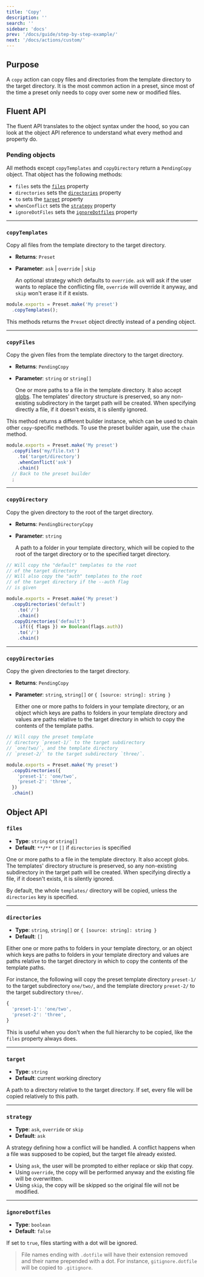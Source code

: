 ```yaml
---
title: 'Copy'
description: ''
search: ''
sidebar: 'docs'
prev: '/docs/guide/step-by-step-example/'
next: '/docs/actions/custom/'
---
```


## Purpose

A `copy` action can copy files and directories from the template directory to the target directory. It is the most common action in a preset, since most of the time a preset only needs to copy over some new or modified files.

## Fluent API

The fluent API translates to the object syntax under the hood, so you can look at the object API reference to understand what every method and property do.

### Pending objects

All methods except `copyTemplates` and `copyDirectory` return a `PendingCopy` object. That object has the following methods:

- `files` sets the [`files`](/docs/actions/copy#files) property
- `directories` sets the [`directories`](/docs/actions/copy#directories) property
- `to` sets the [`target`](/docs/actions/copy#to) property
- `whenConflict` sets the [`strategy`](/docs/actions/copy#strategy) property
- `ignoreDotFiles` sets the [`ignoreDotfiles`](/docs/actions/copy#ignoredotfiles) property

---

### `copyTemplates`

Copy all files from the template directory to the target directory.

- **Returns**: `Preset`
- **Parameter**: `ask` | `override` | `skip`

  An optional strategy which defaults to `override`. `ask` will ask if the user wants to replace the conflicting file, `override` will override it anyway, and `skip` won't erase it if it exists.

<!--prettier-ignore-->
```js
module.exports = Preset.make('My preset')
  .copyTemplates();
```

This methods returns the `Preset` object directly instead of a pending object.

---

### `copyFiles`

Copy the given files from the template directory to the target directory.

- **Returns**: `PendingCopy`
- **Parameter**: `string` or `string[]`

  One or more paths to a file in the template directory. It also accept [globs](https://github.com/mrmlnc/fast-glob#faq). The templates' directory structure is preserved, so any non-existing subdirectory in the target path will be created. When specifying directly a file, if it doesn't exists, it is silently ignored.

This method returns a different builder instance, which can be used to chain other `copy`-specific methods. To use the preset builder again, use the `chain` method.

<!--prettier-ignore-->
```js
module.exports = Preset.make('My preset')
  .copyFiles('my/file.txt')
    .to('target/directory')
    .whenConflict('ask')
    .chain()
  // Back to the preset builder
  ;
```

---

### `copyDirectory`

Copy the given directory to the root of the target directory.

- **Returns**: `PendingDirectoryCopy`
- **Parameter**: `string`

  A path to a folder in your template directory, which will be copied to the root of the target directory or to the specified target directory.

<!--prettier-ignore-->
```js
// Will copy the "default" templates to the root
// of the target directory
// Will also copy the "auth" templates to the root
// of the target directory if the --auth flag
// is given

module.exports = Preset.make('My preset')
  .copyDirectories('default')
    .to('/')
    .chain()
  .copyDirectories('default')
    .if(({ flags }) => Boolean(flags.auth))
    .to('/')
    .chain()
```

---

### `copyDirectories`

Copy the given directories to the target directory.

- **Returns**: `PendingCopy`
- **Parameter**: `string`, `string[]` or `{ [source: string]: string }`

  Either one or more paths to folders in your template directory, or an object which keys are paths to folders in your template directory and values are paths relative to the target directory in which to copy the contents of the template paths.

<!--prettier-ignore-->
```js
// Will copy the preset template
// directory `preset-1/` to the target subdirectory
// `one/two/`, and the template directory
// `preset-2/` to the target subdirectory `three/`.

module.exports = Preset.make('My preset')
  .copyDirectories({
    'preset-1': 'one/two',
    'preset-2': 'three',
  })
  .chain()
```

## Object API

### `files`

- **Type**: `string` or `string[]`
- **Default**: `**/**` or `[]` if `directories` is specified

One or more paths to a file in the template directory. It also accept globs. The templates' directory structure is preserved, so any non-existing subdirectory in the target path will be created. When specifying directly a file, if it doesn't exists, it is silently ignored.

By default, the whole `templates/` directory will be copied, unless the `directories` key is specified.

---

### `directories`

- **Type**: `string`, `string[]` or `{ [source: string]: string }`
- **Default**: `[]`

Either one or more paths to folders in your template directory, or an object which keys are paths to folders in your template directory and values are paths relative to the target directory in which to copy the contents of the template paths.

For instance, the following will copy the preset template directory `preset-1/` to the target subdirectory `one/two/`, and the template directory `preset-2/` to the target subdirectory `three/`.

```js
{
  'preset-1': 'one/two',
  'preset-2': 'three',
}
```

This is useful when you don't when the full hierarchy to be copied, like the `files` property always does.

---

### `target`

- **Type**: `string`
- **Default**: current working directory

A path to a directory relative to the target directory. If set, every file will be copied relatively to this path.

---

### `strategy`

- **Type**: `ask`, `override` or `skip`
- **Default**: `ask`

A strategy defining how a conflict will be handled. A conflict happens when a file was supposed to be copied, but the target file already existed.

- Using `ask`, the user will be prompted to either replace or skip that copy.
- Using `override`, the copy will be performed anyway and the existing file will be overwritten.
- Using `skip`, the copy will be skipped so the original file will not be modified.

---

### `ignoreDotfiles`

- **Type**: `boolean`
- **Default**: `false`

If set to `true`, files starting with a dot will be ignored.

> File names ending with `.dotfile` will have their extension removed and their name prepended with a dot.
> For instance, `gitignore.dotfile` will be copied to `.gitignore`.
